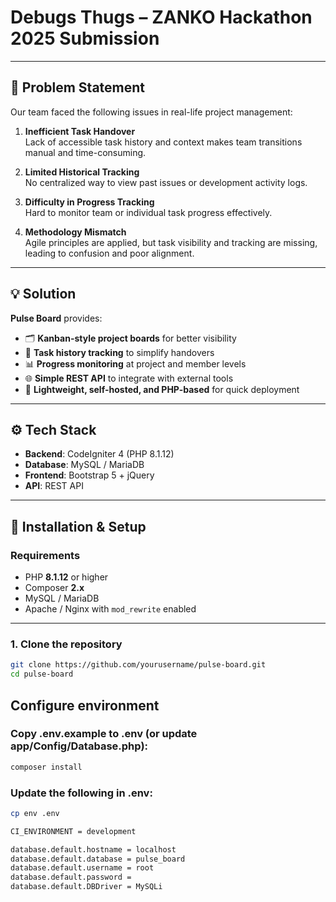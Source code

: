 # Debugs Thugs – ZANKO Hackathon 2025 Submission



---

## 🧠 Problem Statement

Our team faced the following issues in real-life project management:

1. **Inefficient Task Handover**  
   Lack of accessible task history and context makes team transitions manual and time-consuming.

2. **Limited Historical Tracking**  
   No centralized way to view past issues or development activity logs.

3. **Difficulty in Progress Tracking**  
   Hard to monitor team or individual task progress effectively.

4. **Methodology Mismatch**  
   Agile principles are applied, but task visibility and tracking are missing, leading to confusion and poor alignment.

---

## 💡 Solution

**Pulse Board** provides:

- 🗂 **Kanban-style project boards** for better visibility  
- 🔄 **Task history tracking** to simplify handovers  
- 📊 **Progress monitoring** at project and member levels  
- 🌐 **Simple REST API** to integrate with external tools  
- 🧩 **Lightweight, self-hosted, and PHP-based** for quick deployment

---

## ⚙️ Tech Stack

- **Backend**: CodeIgniter 4 (PHP 8.1.12)
- **Database**: MySQL / MariaDB
- **Frontend**: Bootstrap 5 + jQuery
- **API**: REST API

---

## 🚀 Installation & Setup

### **Requirements**

- PHP **8.1.12** or higher  
- Composer **2.x**  
- MySQL / MariaDB  
- Apache / Nginx with `mod_rewrite` enabled  

---

### **1. Clone the repository**

```bash
git clone https://github.com/yourusername/pulse-board.git
cd pulse-board
``` 

## Configure environment
### Copy .env.example to .env (or update app/Config/Database.php):
```bash 
composer install
```
### Update the following in .env:
```bash 
cp env .env
```

```bash 
CI_ENVIRONMENT = development

database.default.hostname = localhost
database.default.database = pulse_board
database.default.username = root
database.default.password = 
database.default.DBDriver = MySQLi
```